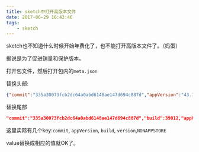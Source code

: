 ```yaml
---
title: sketch中打开高版本文件
date: 2017-06-29 16:43:46
tags:
    - sketch
---
```


sketch也不知道什么时候开始年费化了，也不能打开高版本文件了。（妈蛋）

据说是为了促进销量和保护版本。

打开包文件，然后打开包内的`meta.json`

替换头部:

```json
{"commit":"335a30073fcb2dc64a0abd6148ae147d694c887d","appVersion":"43.1","build":39012
```

替换尾部

```json
"commit":"335a30073fcb2dc64a0abd6148ae147d694c887d","build":39012,"appVersion":"43.1","variant":"NONAPPSTORE","version":88},"version":88,"saveHistory":["NONAPPSTORE.39012"],"autosaved":0,"variant":"NONAPPSTORE"}
```

这里实际有几个key:`commit`, `appVersion`, `build`, `version`,`NONAPPSTORE`

value替换成相应的值就OK了。



